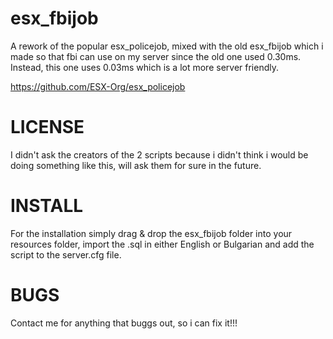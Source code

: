 # esx_fbijob
A rework of the popular esx_policejob, mixed with the old esx_fbijob which i made so that fbi can use on my server since the old one used 0.30ms. Instead, this one uses 0.03ms which is a lot more server friendly.

https://github.com/ESX-Org/esx_policejob

# LICENSE
I didn't ask the creators of the 2 scripts because i didn't think i would be doing something like this, will ask them for sure in the future.

# INSTALL
For the installation simply drag & drop the esx_fbijob folder into your resources folder, import the .sql in either English or Bulgarian and add the script to the server.cfg file.

# BUGS
Contact me for anything that buggs out, so i can fix it!!!
